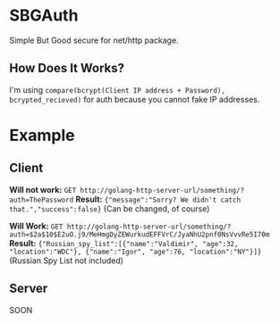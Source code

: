 SBGAuth
=======

Simple But Good secure for net/http package.

How Does It Works?
------------------

I'm using `compare(bcrypt(Client IP address + Password), bcrypted_recieved)` for auth because you cannot fake IP addresses.

Example
=======

Client
------

**Will not work:** `GET http://golang-http-server-url/something/?auth=ThePassword`
**Result:** `{"message":"Sorry? We didn't catch that.","success":false}` (Can be changed, of course)

**Will Work:** `GET http://golang-http-server-url/something/?auth=$2a$10$E2uO.j9/MeHmgDyZEWurkudEFFVrC/JyaNhU2pnf0NsVvvRe5I70m`
**Result:** `{"Russian_spy_list":[{"name":"Valdimir", "age":32, "location":"WDC"}, {"name":"Igor", "age":76, "location":"NY"}]}` (Russian Spy List not included)

Server
------

SOON

